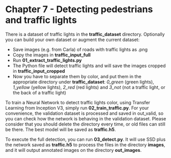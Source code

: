 Chapter 7 - Detecting pedestrians and traffic lights
===

There is a dataset of traffic lights in the **traffic_dataset** directory.
Optionally you can build your own dataset or augment the current dataset:
* Save images (e.g. from Carla) of roads with traffic lights as .png
* Copy the images in **traffic_input_full**
* Run **01_extract_traffic_lights.py**
* The Python file will detect traffic lights and will save the images cropped in **traffic_input_cropped**
* Now you have to separate them by color, and put them in the appropriate directory under **traffic_dataset**: *0_green* (green lights), *1_yellow* (yellow lights), *2_red* (red lights) and *3_not* (not a traffic light, or the back of a traffic light)

To train a Neural Network to detect traffic lights color, using Transfer Learning from Inception V3, simply run **02_train_traffic.py**.
For your convenience, the validation dataset is processed and saved in out_valid, so you can check how the network is behaving in the validation dataset.
Please consider that you should delete the directory every time, or old files can still be there.
The best model will be saved as **traffic.h5**.

To execute the full detection, you can run **03_detect.py**. It will use SSD plus the network saved as **traffic.h5** to process the files in the directory **images**, and it will output annotated images on the directory **out_images**. 

    
